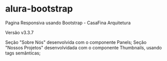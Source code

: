 # alura-bootstrap
Pagina Responsiva usando Bootstrap - CasaFina Arquitetura

Versão v3.3.7

Seção "Sobre Nós" desenvolvida com o componente Panels;
Seção "Nossos Projetos" desenvolvidada com o componente Thumbnails, usando tags semânticas;
